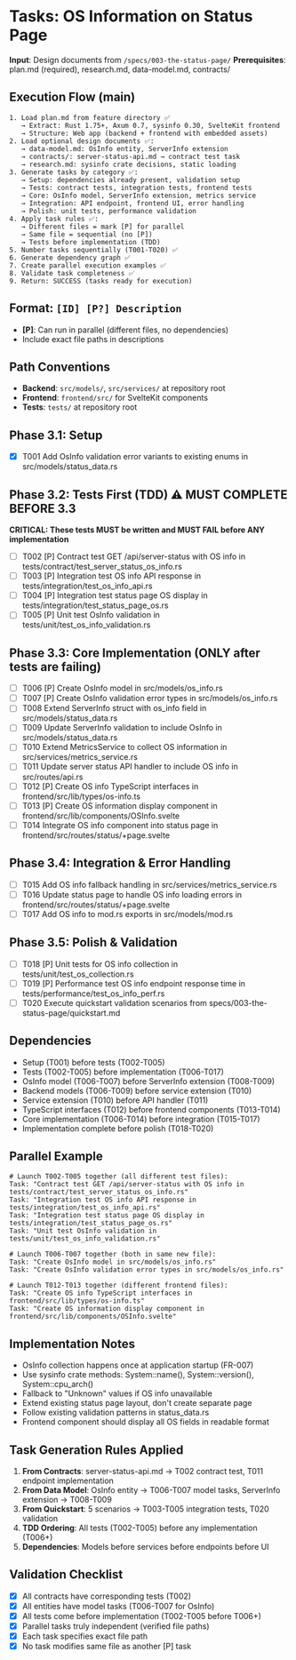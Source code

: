 # Tasks: OS Information on Status Page

**Input**: Design documents from `/specs/003-the-status-page/`
**Prerequisites**: plan.md (required), research.md, data-model.md, contracts/

## Execution Flow (main)
```
1. Load plan.md from feature directory ✅
   → Extract: Rust 1.75+, Axum 0.7, sysinfo 0.30, SvelteKit frontend
   → Structure: Web app (backend + frontend with embedded assets)
2. Load optional design documents ✅:
   → data-model.md: OsInfo entity, ServerInfo extension
   → contracts/: server-status-api.md → contract test task
   → research.md: sysinfo crate decisions, static loading
3. Generate tasks by category ✅:
   → Setup: dependencies already present, validation setup
   → Tests: contract tests, integration tests, frontend tests
   → Core: OsInfo model, ServerInfo extension, metrics service
   → Integration: API endpoint, frontend UI, error handling
   → Polish: unit tests, performance validation
4. Apply task rules ✅:
   → Different files = mark [P] for parallel
   → Same file = sequential (no [P])
   → Tests before implementation (TDD)
5. Number tasks sequentially (T001-T020) ✅
6. Generate dependency graph ✅
7. Create parallel execution examples ✅
8. Validate task completeness ✅
9. Return: SUCCESS (tasks ready for execution)
```

## Format: `[ID] [P?] Description`
- **[P]**: Can run in parallel (different files, no dependencies)
- Include exact file paths in descriptions

## Path Conventions
- **Backend**: `src/models/`, `src/services/` at repository root
- **Frontend**: `frontend/src/` for SvelteKit components
- **Tests**: `tests/` at repository root

## Phase 3.1: Setup
- [x] T001 Add OsInfo validation error variants to existing enums in src/models/status_data.rs

## Phase 3.2: Tests First (TDD) ⚠️ MUST COMPLETE BEFORE 3.3
**CRITICAL: These tests MUST be written and MUST FAIL before ANY implementation**
- [ ] T002 [P] Contract test GET /api/server-status with OS info in tests/contract/test_server_status_os_info.rs
- [ ] T003 [P] Integration test OS info API response in tests/integration/test_os_info_api.rs  
- [ ] T004 [P] Integration test status page OS display in tests/integration/test_status_page_os.rs
- [ ] T005 [P] Unit test OsInfo validation in tests/unit/test_os_info_validation.rs

## Phase 3.3: Core Implementation (ONLY after tests are failing)
- [ ] T006 [P] Create OsInfo model in src/models/os_info.rs
- [ ] T007 [P] Create OsInfo validation error types in src/models/os_info.rs
- [ ] T008 Extend ServerInfo struct with os_info field in src/models/status_data.rs
- [ ] T009 Update ServerInfo validation to include OsInfo in src/models/status_data.rs
- [ ] T010 Extend MetricsService to collect OS information in src/services/metrics_service.rs
- [ ] T011 Update server status API handler to include OS info in src/routes/api.rs
- [ ] T012 [P] Create OS info TypeScript interfaces in frontend/src/lib/types/os-info.ts
- [ ] T013 [P] Create OS information display component in frontend/src/lib/components/OSInfo.svelte
- [ ] T014 Integrate OS info component into status page in frontend/src/routes/status/+page.svelte

## Phase 3.4: Integration & Error Handling
- [ ] T015 Add OS info fallback handling in src/services/metrics_service.rs
- [ ] T016 Update status page to handle OS info loading errors in frontend/src/routes/status/+page.svelte
- [ ] T017 Add OS info to mod.rs exports in src/models/mod.rs

## Phase 3.5: Polish & Validation
- [ ] T018 [P] Unit tests for OS info collection in tests/unit/test_os_collection.rs
- [ ] T019 [P] Performance test OS info endpoint response time in tests/performance/test_os_info_perf.rs
- [ ] T020 Execute quickstart validation scenarios from specs/003-the-status-page/quickstart.md

## Dependencies
- Setup (T001) before tests (T002-T005)
- Tests (T002-T005) before implementation (T006-T017)
- OsInfo model (T006-T007) before ServerInfo extension (T008-T009)
- Backend models (T006-T009) before service extension (T010)
- Service extension (T010) before API handler (T011)
- TypeScript interfaces (T012) before frontend components (T013-T014)
- Core implementation (T006-T014) before integration (T015-T017)
- Implementation complete before polish (T018-T020)

## Parallel Example
```
# Launch T002-T005 together (all different test files):
Task: "Contract test GET /api/server-status with OS info in tests/contract/test_server_status_os_info.rs"
Task: "Integration test OS info API response in tests/integration/test_os_info_api.rs"
Task: "Integration test status page OS display in tests/integration/test_status_page_os.rs"
Task: "Unit test OsInfo validation in tests/unit/test_os_info_validation.rs"

# Launch T006-T007 together (both in same new file):
Task: "Create OsInfo model in src/models/os_info.rs"
Task: "Create OsInfo validation error types in src/models/os_info.rs"

# Launch T012-T013 together (different frontend files):
Task: "Create OS info TypeScript interfaces in frontend/src/lib/types/os-info.ts" 
Task: "Create OS information display component in frontend/src/lib/components/OSInfo.svelte"
```

## Implementation Notes
- OsInfo collection happens once at application startup (FR-007)
- Use sysinfo crate methods: System::name(), System::version(), System::cpu_arch()
- Fallback to "Unknown" values if OS info unavailable
- Extend existing status page layout, don't create separate page
- Follow existing validation patterns in status_data.rs
- Frontend component should display all OS fields in readable format

## Task Generation Rules Applied
1. **From Contracts**: server-status-api.md → T002 contract test, T011 endpoint implementation
2. **From Data Model**: OsInfo entity → T006-T007 model tasks, ServerInfo extension → T008-T009
3. **From Quickstart**: 5 scenarios → T003-T005 integration tests, T020 validation
4. **TDD Ordering**: All tests (T002-T005) before any implementation (T006+)
5. **Dependencies**: Models before services before endpoints before UI

## Validation Checklist
- [x] All contracts have corresponding tests (T002)
- [x] All entities have model tasks (T006-T007 for OsInfo)
- [x] All tests come before implementation (T002-T005 before T006+)
- [x] Parallel tasks truly independent (verified file paths)
- [x] Each task specifies exact file path
- [x] No task modifies same file as another [P] task